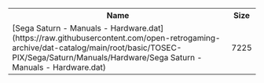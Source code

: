 <table>
<tr><th>Name</th><th>Size</th></tr>
<tr><td>[Sega Saturn - Manuals - Hardware.dat](https://raw.githubusercontent.com/open-retrogaming-archive/dat-catalog/main/root/basic/TOSEC-PIX/Sega/Saturn/Manuals/Hardware/Sega Saturn - Manuals - Hardware.dat)</td><td>7225</td></tr>
</table>
